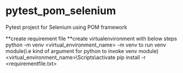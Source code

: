 # pytest_pom_selenium
Pytest project for Selenium using POM framework

**create requirement file
**create virtualenvironment with below steps
python -m venv <virtual_environment_name>
       -m venv to run venv module(i.e kind of argument for python to invoke venv module)
<virtual_environment_name>\Scripts\activate
pip install -r <requirementfile.txt>